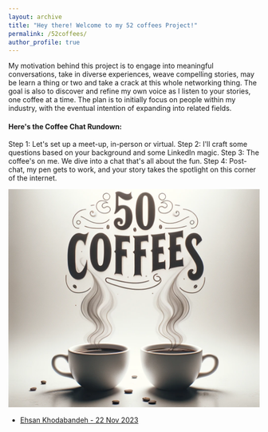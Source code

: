 ```yaml
---
layout: archive
title: "Hey there! Welcome to my 52 coffees Project!"
permalink: /52coffees/
author_profile: true
---
```


My motivation behind this project is to engage into meaningful conversations, take in diverse experiences, weave compelling stories, may be learn a thing or two and take a crack at this whole networking thing. The goal is also to discover and refine my own voice as I listen to your stories, one coffee at a time. The plan is to initially focus on people within my industry, with the eventual intention of expanding into related fields.

#### Here's the Coffee Chat Rundown:
Step 1: Let's set up a meet-up, in-person or virtual.
Step 2: I'll craft some questions based on your background and some LinkedIn magic.
Step 3: The coffee's on me. We dive into a chat that's all about the fun.
Step 4: Post-chat, my pen gets to work, and your story takes the spotlight on this corner of the internet.

![Cover Photo](../images/52coffeesIMAGE.png)


- [Ehsan Khodabandeh - 22 Nov 2023](coffee_chats/chat_1.md)
